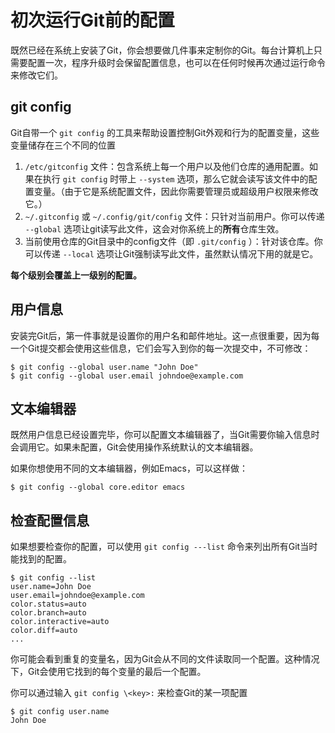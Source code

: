 # 初次运行Git前的配置

既然已经在系统上安装了Git，你会想要做几件事来定制你的Git。每台计算机上只需要配置一次，程序升级时会保留配置信息，也可以在任何时候再次通过运行命令来修改它们。


## git config
Git自带一个 ```git config``` 的工具来帮助设置控制Git外观和行为的配置变量，这些变量储存在三个不同的位置
1. ```/etc/gitconfig``` 文件：包含系统上每一个用户以及他们仓库的通用配置。如果在执行 ```git config``` 时带上 ```--system``` 选项，那么它就会读写该文件中的配置变量。（由于它是系统配置文件，因此你需要管理员或超级用户权限来修改它。）
2. ```~/.gitconfig``` 或 ```~/.config/git/config``` 文件：只针对当前用户。你可以传递 ```--global``` 选项让git读写此文件，这会对你系统上的**所有**仓库生效。
3. 当前使用仓库的Git目录中的config文件（即 ```.git/config``` ）：针对该仓库。你可以传递 ```--local``` 选项让Git强制读写此文件，虽然默认情况下用的就是它。

**每个级别会覆盖上一级别的配置。**

## 用户信息
安装完Git后，第一件事就是设置你的用户名和邮件地址。这一点很重要，因为每一个Git提交都会使用这些信息，它们会写入到你的每一次提交中，不可修改：
```
$ git config --global user.name "John Doe"
$ git config --global user.email johndoe@example.com
``` 

## 文本编辑器
既然用户信息已经设置完毕，你可以配置文本编辑器了，当Git需要你输入信息时会调用它。如果未配置，Git会使用操作系统默认的文本编辑器。

如果你想使用不同的文本编辑器，例如Emacs，可以这样做：
```
$ git config --global core.editor emacs
```

## 检查配置信息
如果想要检查你的配置，可以使用 ```git config ---list``` 命令来列出所有Git当时能找到的配置。

```
$ git config --list
user.name=John Doe
user.email=johndoe@example.com
color.status=auto
color.branch=auto
color.interactive=auto
color.diff=auto
...
```

你可能会看到重复的变量名，因为Git会从不同的文件读取同一个配置。这种情况下，Git会使用它找到的每个变量的最后一个配置。

你可以通过输入 ```git config \<key>:``` 来检查Git的某一项配置
``` 
$ git config user.name
John Doe
```
